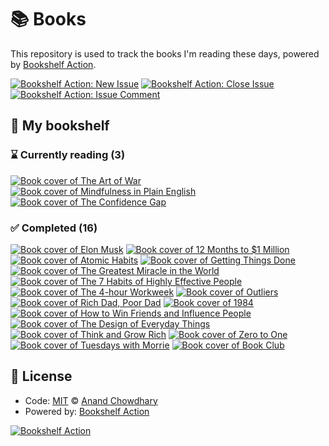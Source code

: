 # 📚 Books

This repository is used to track the books I'm reading these days, powered by [Bookshelf Action](https://github.com/AnandChowdhary/bookshelf-action).

[![Bookshelf Action: New Issue](https://github.com/AnandChowdhary/books/workflows/Bookshelf%20Action:%20New%20Issue/badge.svg)](https://github.com/AnandChowdhary/bookshelf-action/actions?query=workflow%3A%Bookshelf+Action%3A+New+Issue%22)
[![Bookshelf Action: Close Issue](https://github.com/AnandChowdhary/books/workflows/Bookshelf%20Action:%20Close%20Issue/badge.svg)](https://github.com/AnandChowdhary/bookshelf-action/actions?query=workflow%3A%Bookshelf+Action%3A+Close+Issue%22)
[![Bookshelf Action: Issue Comment](https://github.com/AnandChowdhary/books/workflows/Bookshelf%20Action:%20Issue%20Comment/badge.svg)](https://github.com/AnandChowdhary/bookshelf-action/actions?query=workflow%3A%Bookshelf+Action%3A+Issue+Comment%22)

## 📖 My bookshelf

<!--start:bookshelf-action-->
### ⌛ Currently reading (3)

[![Book cover of The Art of War](https://images.weserv.nl/?url=http%3A%2F%2Fbooks.google.com%2Fbooks%2Fcontent%3Fid%3DRfydswEACAAJ%26printsec%3Dfrontcover%26img%3D1%26zoom%3D1%26source%3Dgbs_api&w=128&h=196&fit=contain)](https://github.com/rclanan/books/issues/20 "The Art of War by Sun Tzu")
[![Book cover of Mindfulness in Plain English](https://images.weserv.nl/?url=http%3A%2F%2Fbooks.google.com%2Fbooks%2Fcontent%3Fid%3DnY9j66he0NkC%26printsec%3Dfrontcover%26img%3D1%26zoom%3D1%26edge%3Dcurl%26source%3Dgbs_api&w=128&h=196&fit=contain)](https://github.com/rclanan/books/issues/18 "Mindfulness in Plain English by Bhante Gunaratana, Henepola Gunaratana")
[![Book cover of The Confidence Gap](https://images.weserv.nl/?url=http%3A%2F%2Fbooks.google.com%2Fbooks%2Fcontent%3Fid%3DVPiNVJT7oj4C%26printsec%3Dfrontcover%26img%3D1%26zoom%3D1%26edge%3Dcurl%26source%3Dgbs_api&w=128&h=196&fit=contain)](https://github.com/rclanan/books/issues/17 "The Confidence Gap by Russ Harris")

### ✅ Completed (16)

[![Book cover of Elon Musk](https://images.weserv.nl/?url=http%3A%2F%2Fbooks.google.com%2Fbooks%2Fcontent%3Fid%3DYd99BAAAQBAJ%26printsec%3Dfrontcover%26img%3D1%26zoom%3D1%26edge%3Dcurl%26source%3Dgbs_api&w=128&h=196&fit=contain)](https://github.com/rclanan/books/issues/16 "Elon Musk by Ashlee Vance completed in 26 seconds on June 2021")
[![Book cover of 12 Months to $1 Million](https://images.weserv.nl/?url=http%3A%2F%2Fbooks.google.com%2Fbooks%2Fcontent%3Fid%3DuwO5DwAAQBAJ%26printsec%3Dfrontcover%26img%3D1%26zoom%3D1%26edge%3Dcurl%26source%3Dgbs_api&w=128&h=196&fit=contain)](https://github.com/rclanan/books/issues/15 "12 Months to $1 Million by Ryan Daniel Moran completed in 1 minute on June 2021")
[![Book cover of Atomic Habits](https://images.weserv.nl/?url=http%3A%2F%2Fbooks.google.com%2Fbooks%2Fcontent%3Fid%3DXfFvDwAAQBAJ%26printsec%3Dfrontcover%26img%3D1%26zoom%3D1%26edge%3Dcurl%26source%3Dgbs_api&w=128&h=196&fit=contain)](https://github.com/rclanan/books/issues/14 "Atomic Habits by James Clear completed in 1 minute on June 2021")
[![Book cover of Getting Things Done](https://images.weserv.nl/?url=http%3A%2F%2Fbooks.google.com%2Fbooks%2Fcontent%3Fid%3DWXcHwzaUd4MC%26printsec%3Dfrontcover%26img%3D1%26zoom%3D1%26edge%3Dcurl%26source%3Dgbs_api&w=128&h=196&fit=contain)](https://github.com/rclanan/books/issues/13 "Getting Things Done by David Allen completed in 26 seconds on June 2021")
[![Book cover of The Greatest Miracle in the World](https://images.weserv.nl/?url=http%3A%2F%2Fbooks.google.com%2Fbooks%2Fcontent%3Fid%3DbG0tSJDUxgcC%26printsec%3Dfrontcover%26img%3D1%26zoom%3D1%26edge%3Dcurl%26source%3Dgbs_api&w=128&h=196&fit=contain)](https://github.com/rclanan/books/issues/12 "The Greatest Miracle in the World by Og Mandino completed in 16 seconds on June 2021")
[![Book cover of The 7 Habits of Highly Effective People](https://images.weserv.nl/?url=http%3A%2F%2Fbooks.google.com%2Fbooks%2Fcontent%3Fid%3DupUxaNWSaRIC%26printsec%3Dfrontcover%26img%3D1%26zoom%3D1%26edge%3Dcurl%26source%3Dgbs_api&w=128&h=196&fit=contain)](https://github.com/rclanan/books/issues/11 "The 7 Habits of Highly Effective People by Stephen R. Covey completed in 1 minute on June 2021")
[![Book cover of The 4-hour Workweek](https://images.weserv.nl/?url=http%3A%2F%2Fbooks.google.com%2Fbooks%2Fcontent%3Fid%3DhNmODQAAQBAJ%26printsec%3Dfrontcover%26img%3D1%26zoom%3D1%26edge%3Dcurl%26source%3Dgbs_api&w=128&h=196&fit=contain)](https://github.com/rclanan/books/issues/10 "The 4-hour Workweek by Timothy Ferriss completed in 1 minute on June 2021")
[![Book cover of Outliers](https://images.weserv.nl/?url=http%3A%2F%2Fbooks.google.com%2Fbooks%2Fcontent%3Fid%3DG_osyXN-mm0C%26printsec%3Dfrontcover%26img%3D1%26zoom%3D1%26source%3Dgbs_api&w=128&h=196&fit=contain)](https://github.com/rclanan/books/issues/9 "Outliers by Malcolm Gladwell completed in 1 minute on June 2021")
[![Book cover of Rich Dad, Poor Dad](https://images.weserv.nl/?url=http%3A%2F%2Fbooks.google.com%2Fbooks%2Fcontent%3Fid%3DfFtNPgAACAAJ%26printsec%3Dfrontcover%26img%3D1%26zoom%3D1%26source%3Dgbs_api&w=128&h=196&fit=contain)](https://github.com/rclanan/books/issues/8 "Rich Dad, Poor Dad by Robert T. Kiyosaki, Sharon L. Lechter completed in 2 minutes on June 2021")
[![Book cover of 1984](https://images.weserv.nl/?url=http%3A%2F%2Fbooks.google.com%2Fbooks%2Fcontent%3Fid%3DbrhaDwAAQBAJ%26printsec%3Dfrontcover%26img%3D1%26zoom%3D1%26source%3Dgbs_api&w=128&h=196&fit=contain)](https://github.com/rclanan/books/issues/7 "1984 by George Orwell, General Press completed in 2 minutes on June 2021")
[![Book cover of How to Win Friends and Influence People](https://images.weserv.nl/?url=http%3A%2F%2Fbooks.google.com%2Fbooks%2Fcontent%3Fid%3D_am4DQEACAAJ%26printsec%3Dfrontcover%26img%3D1%26zoom%3D1%26source%3Dgbs_api&w=128&h=196&fit=contain)](https://github.com/rclanan/books/issues/6 "How to Win Friends and Influence People by Dale Carnegie completed in 3 minutes on June 2021")
[![Book cover of The Design of Everyday Things](https://images.weserv.nl/?url=http%3A%2F%2Fbooks.google.com%2Fbooks%2Fcontent%3Fid%3DqBfRDQAAQBAJ%26printsec%3Dfrontcover%26img%3D1%26zoom%3D1%26edge%3Dcurl%26source%3Dgbs_api&w=128&h=196&fit=contain)](https://github.com/rclanan/books/issues/5 "The Design of Everyday Things by Don Norman completed in 3 minutes on June 2021")
[![Book cover of Think and Grow Rich](https://images.weserv.nl/?url=http%3A%2F%2Fbooks.google.com%2Fbooks%2Fcontent%3Fid%3DHO-cnF0abjgC%26printsec%3Dfrontcover%26img%3D1%26zoom%3D1%26edge%3Dcurl%26source%3Dgbs_api&w=128&h=196&fit=contain)](https://github.com/rclanan/books/issues/4 "Think and Grow Rich by Napoleon Hill, Arthur R. Pell completed in 3 minutes on June 2021")
[![Book cover of Zero to One](https://images.weserv.nl/?url=http%3A%2F%2Fbooks.google.com%2Fbooks%2Fcontent%3Fid%3D6FyxoQEACAAJ%26printsec%3Dfrontcover%26img%3D1%26zoom%3D1%26source%3Dgbs_api&w=128&h=196&fit=contain)](https://github.com/rclanan/books/issues/3 "Zero to One by Peter Thiel, Blake Masters completed in 4 minutes on June 2021")
[![Book cover of Tuesdays with Morrie](https://images.weserv.nl/?url=http%3A%2F%2Fbooks.google.com%2Fbooks%2Fcontent%3Fid%3Dz2z_6hLoPmgC%26printsec%3Dfrontcover%26img%3D1%26zoom%3D1%26edge%3Dcurl%26source%3Dgbs_api&w=128&h=196&fit=contain)](https://github.com/rclanan/books/issues/2 "Tuesdays with Morrie by Mitch Albom completed in 4 minutes on June 2021")
[![Book cover of Book Club](https://images.weserv.nl/?url=http%3A%2F%2Fbooks.google.com%2Fbooks%2Fcontent%3Fid%3DH2hQAAAAMAAJ%26printsec%3Dfrontcover%26img%3D1%26zoom%3D1%26source%3Dgbs_api&w=128&h=196&fit=contain)](https://github.com/rclanan/books/issues/1 "Book Club by Bill Barnes, Gene Ambaum completed in 6 minutes on June 2021")

<!--end:bookshelf-action-->

## 📄 License

- Code: [MIT](./LICENSE) © [Anand Chowdhary](https://anandchowdhary.com)
- Powered by: [Bookshelf Action](https://github.com/AnandChowdhary/bookshelf-action)

[![Bookshelf Action](https://github.com/AnandChowdhary/bookshelf-action/blob/HEAD/assets/logo.svg)](https://github.com/AnandChowdhary/bookshelf-action)
